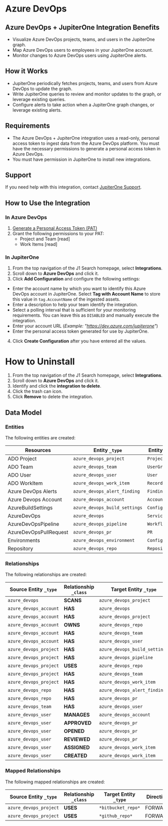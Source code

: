 # Azure DevOps

## Azure DevOps + JupiterOne Integration Benefits

- Visualize Azure DevOps projects, teams, and users in the JupiterOne graph.
- Map Azure DevOps users to employees in your JupiterOne account.
- Monitor changes to Azure DevOps users using JupiterOne alerts.

## How it Works

- JupiterOne periodically fetches projects, teams, and users from Azure DevOps
  to update the graph.
- Write JupiterOne queries to review and monitor updates to the graph, or
  leverage existing queries.
- Configure alerts to take action when a JupiterOne graph changes, or leverage
  existing alerts.

## Requirements

- The Azure DevOps + JupiterOne integration uses a read-only, personal access
  token to ingest data from the Azure DevOps platform. You must have the
  necessary permissions to generate a personal access token in Azure DevOps.
- You must have permission in JupiterOne to install new integrations.

## Support

If you need help with this integration, contact
[JupiterOne Support](https://support.jupiterone.io).

## How to Use the Integration

### In Azure DevOps

1. [Generate a Personal Access Token (PAT)](https://docs.microsoft.com/en-us/azure/devops/organizations/accounts/use-personal-access-tokens-to-authenticate)
2. Grant the following permissions to your PAT:
   - Project and Team [read]
   - Work Items [read]

### In JupiterOne

1. From the top navigation of the J1 Search homepage, select **Integrations**.
2. Scroll down to **Azure DevOps** and click it.
3. Click **Add Configuration** and configure the following settings:

- Enter the account name by which you want to identify this Azure DevOps account
  in JupiterOne. Select **Tag with Account Name** to store this value in
  `tag.AccountName` of the ingested assets.
- Enter a description to help your team identify the integration.
- Select a polling interval that is sufficient for your monitoring requirements.
  You can leave this as `DISABLED` and manually execute the integration.
- Enter your account URL (_Example: "https://dev.azure.com/jupiterone"_)
- Enter the personal access token generated for use by JupiterOne.

4. Click **Create Configuration** after you have entered all the values.

# How to Uninstall

1. From the top navigation of the J1 Search homepage, select **Integrations**.
2. Scroll down to **Azure DevOps** and click it.
3. Identify and click the **integration to delete**.
4. Click the trash can icon.
5. Click **Remove** to delete the integration.

<!-- {J1_DOCUMENTATION_MARKER_START} -->
<!--
********************************************************************************
NOTE: ALL OF THE FOLLOWING DOCUMENTATION IS GENERATED USING THE
"j1-integration document" COMMAND. DO NOT EDIT BY HAND! PLEASE SEE THE DEVELOPER
DOCUMENTATION FOR USAGE INFORMATION:

https://github.com/JupiterOne/sdk/blob/main/docs/integrations/development.md
********************************************************************************
-->

## Data Model

### Entities

The following entities are created:

| Resources              | Entity `_type`                | Entity `_class` |
| ---------------------- | ----------------------------- | --------------- |
| ADO Project            | `azure_devops_project`        | `Project`       |
| ADO Team               | `azure_devops_team`           | `UserGroup`     |
| ADO User               | `azure_devops_user`           | `User`          |
| ADO WorkItem           | `azure_devops_work_item`      | `Record`        |
| Azure DevOps Alerts    | `azure_devops_alert_finding`  | `Finding`       |
| Azure Devops Account   | `azure_devops_account`        | `Account`       |
| AzureBuildSettings     | `azure_devops_build_settings` | `Configuration` |
| AzureDevOps            | `azure_devops`                | `Service`       |
| AzureDevOpsPipeline    | `azure_devops_pipeline`       | `Workflow`      |
| AzureDevOpsPullRequest | `azure_devops_pr`             | `PR`            |
| Environments           | `azure_devops_environment`    | `Configuration` |
| Repository             | `azure_devops_repo`           | `Repository`    |

### Relationships

The following relationships are created:

| Source Entity `_type`  | Relationship `_class` | Target Entity `_type`         |
| ---------------------- | --------------------- | ----------------------------- |
| `azure_devops`         | **SCANS**             | `azure_devops_project`        |
| `azure_devops_account` | **HAS**               | `azure_devops`                |
| `azure_devops_account` | **HAS**               | `azure_devops_project`        |
| `azure_devops_account` | **OWNS**              | `azure_devops_repo`           |
| `azure_devops_account` | **HAS**               | `azure_devops_team`           |
| `azure_devops_account` | **HAS**               | `azure_devops_user`           |
| `azure_devops_project` | **HAS**               | `azure_devops_build_settings` |
| `azure_devops_project` | **HAS**               | `azure_devops_pipeline`       |
| `azure_devops_project` | **USES**              | `azure_devops_repo`           |
| `azure_devops_project` | **HAS**               | `azure_devops_team`           |
| `azure_devops_project` | **HAS**               | `azure_devops_work_item`      |
| `azure_devops_repo`    | **HAS**               | `azure_devops_alert_finding`  |
| `azure_devops_repo`    | **HAS**               | `azure_devops_pr`             |
| `azure_devops_team`    | **HAS**               | `azure_devops_user`           |
| `azure_devops_user`    | **MANAGES**           | `azure_devops_account`        |
| `azure_devops_user`    | **APPROVED**          | `azure_devops_pr`             |
| `azure_devops_user`    | **OPENED**            | `azure_devops_pr`             |
| `azure_devops_user`    | **REVIEWED**          | `azure_devops_pr`             |
| `azure_devops_user`    | **ASSIGNED**          | `azure_devops_work_item`      |
| `azure_devops_user`    | **CREATED**           | `azure_devops_work_item`      |

### Mapped Relationships

The following mapped relationships are created:

| Source Entity `_type`  | Relationship `_class` | Target Entity `_type` | Direction |
| ---------------------- | --------------------- | --------------------- | --------- |
| `azure_devops_project` | **USES**              | `*bitbucket_repo*`    | FORWARD   |
| `azure_devops_project` | **USES**              | `*github_repo*`       | FORWARD   |

<!--
********************************************************************************
END OF GENERATED DOCUMENTATION AFTER BELOW MARKER
********************************************************************************
-->
<!-- {J1_DOCUMENTATION_MARKER_END} -->
